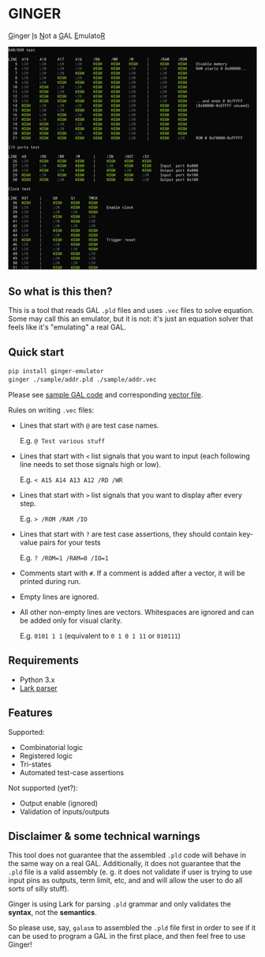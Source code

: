 # GINGER

<ins>G</ins>inger <ins>I</ins>s <ins>N</ins>ot a <ins>G</ins>AL <ins>E</ins>mulato<ins>R</ins>

![Image](https://raw.githubusercontent.com/and3rson/ginger/main/img/example.jpg)

## So what is this then?

This is a tool that reads GAL `.pld` files and uses `.vec` files to solve equation.
Some may call this an emulator, but it is not: it's just an equation solver that feels like it's "emulating" a real GAL.

## Quick start

```sh
pip install ginger-emulator
ginger ./sample/addr.pld ./sample/addr.vec
```

Please see [sample GAL code](https://github.com/and3rson/ginger/blob/main/sample/addr.pld) and corresponding [vector file](https://github.com/and3rson/ginger/blob/main/sample/addr.vec).

Rules on writing `.vec` files:
- Lines that start with `@` are test case names.

  E.g. `@ Test various stuff`

- Lines that start with `<` list signals that you want to input (each following line needs to set those signals high or low).

  E.g. `< A15 A14 A13 A12 /RD /WR`

- Lines that start with `>` list signals that you want to display after every step.

  E.g. `> /ROM /RAM /IO`

- Lines that start with `?` are test case assertions, they should contain key-value pairs for your tests

  E.g. `? /ROM=1 /RAM=0 /IO=1`

- Comments start with `#`. If a comment is added after a vector, it will be printed during run.

- Empty lines are ignored.

- All other non-empty lines are vectors. Whitespaces are ignored and can be added only for visual clarity.

  E.g. `0101 1 1` (equivalent to `0 1 0 1 11` or `010111`)


## Requirements

- Python 3.x
- [Lark parser](https://lark-parser.readthedocs.io/en/stable/)

## Features

Supported:

- Combinatorial logic
- Registered logic
- Tri-states
- Automated test-case assertions

Not supported (yet?):

- Output enable (ignored)
- Validation of inputs/outputs

## Disclaimer & some technical warnings

This tool does not guarantee that the assembled `.pld` code will behave in the same way on a real GAL.
Additionally, it does not guarantee that the `.pld` file is a valid assembly (e. g. it does not validate
if user is trying to use input pins as outputs, term limit, etc, and and will allow the user to do all sorts of silly stuff).

Ginger is using Lark for parsing `.pld` grammar and only validates the **syntax**, not the **semantics**.

So please use, say, `galasm` to assembled the `.pld` file first in order to see if it can be used to program a GAL in the first place,
and then feel free to use Ginger!
